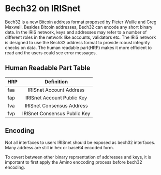 # Bech32 on IRISnet

Bech32 is a new Bitcoin address format proposed by Pieter Wuille and Greg Maxwell. Besides Bitcoin addresses, Bech32 can encode any short binary data. In the IRIS network, keys and addresses may refer to a number of different roles in the network like accounts, validators etc. The IRIS network is designed to use the Bech32 address format to provide robust integrity checks on data. The human readable part(HRP) makes it more efficient to read and the users could see error messages.


## Human Readable Part Table


| HRP        | Definition |
| ------------- |:-------------:|
|faa	|IRISnet Account Address|
|fap|	IRISnet Account Public Key|
|fva	|IRISnet Consensus Address|
|fvp|	IRISnet Consensus Public Key|

## Encoding

Not all interfaces to users IRISnet should be exposed as bech32 interfaces. Many address are still in hex or base64 encoded form.

To covert between other binary reprsentation of addresses and keys, it is important to first apply the Amino enocoding process before bech32 encoding.


